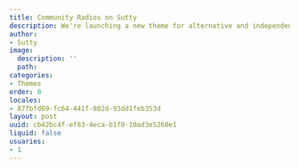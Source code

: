 ```yaml
---
title: Community Radios on Sutty
description: We're launching a new theme for alternative and independent media
author:
- Sutty
image:
  description: ''
  path: 
categories:
- Themes
order: 8
locales:
- 87fbfd69-fc64-441f-802d-93dd1feb353d
layout: post
uuid: cb42bc4f-ef83-4eca-b1f0-10ad3e5260e1
liquid: false
usuaries:
- 1
---
```




